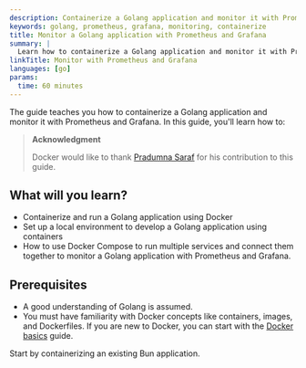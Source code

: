 ```yaml
---
description: Containerize a Golang application and monitor it with Prometheus and Grafana.
keywords: golang, prometheus, grafana, monitoring, containerize
title: Monitor a Golang application with Prometheus and Grafana
summary: |
  Learn how to containerize a Golang application and monitor it with Prometheus and Grafana.
linkTitle: Monitor with Prometheus and Grafana
languages: [go]
params:
  time: 60 minutes
---
```


The guide teaches you how to containerize a Golang application and monitor it with Prometheus and Grafana. In this guide, you'll learn how to:

> **Acknowledgment**
>
> Docker would like to thank [Pradumna Saraf](https://twitter.com/pradumna_saraf) for his contribution to this guide.

## What will you learn?

* Containerize and run a Golang application using Docker
* Set up a local environment to develop a Golang application using containers
* How to use Docker Compose to run multiple services and connect them together to monitor a Golang application with Prometheus and Grafana.

## Prerequisites

- A good understanding of Golang is assumed.
- You must have familiarity with Docker concepts like containers, images, and Dockerfiles. If you are new to Docker, you can start with the [Docker basics](/get-started/docker-concepts/the-basics/what-is-a-container.md) guide.

Start by containerizing an existing Bun application.
